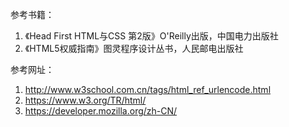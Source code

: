 


参考书籍：
1. 《Head First HTML与CSS 第2版》O'Reilly出版，中国电力出版社
2. 《HTML5权威指南》图灵程序设计丛书，人民邮电出版社

参考网址：
1. http://www.w3school.com.cn/tags/html_ref_urlencode.html
2. https://www.w3.org/TR/html/
3. https://developer.mozilla.org/zh-CN/
